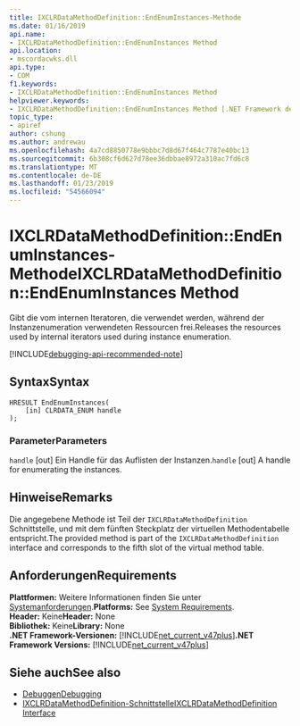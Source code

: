 ```yaml
---
title: IXCLRDataMethodDefinition::EndEnumInstances-Methode
ms.date: 01/16/2019
api.name:
- IXCLRDataMethodDefinition::EndEnumInstances Method
api.location:
- mscordacwks.dll
api.type:
- COM
f1.keywords:
- IXCLRDataMethodDefinition::EndEnumInstances Method
helpviewer.keywords:
- IXCLRDataMethodDefinition::EndEnumInstances Method [.NET Framework debugging]
topic_type:
- apiref
author: cshung
ms.author: andrewau
ms.openlocfilehash: 4a7cd8850778e9bbbc7d8d67f464c7787e40bc13
ms.sourcegitcommit: 6b308cf6d627d78ee36dbbae8972a310ac7fd6c8
ms.translationtype: MT
ms.contentlocale: de-DE
ms.lasthandoff: 01/23/2019
ms.locfileid: "54566094"
---
```

# <a name="ixclrdatamethoddefinitionendenuminstances-method"></a><span data-ttu-id="38ba2-102">IXCLRDataMethodDefinition::EndEnumInstances-Methode</span><span class="sxs-lookup"><span data-stu-id="38ba2-102">IXCLRDataMethodDefinition::EndEnumInstances Method</span></span>

<span data-ttu-id="38ba2-103">Gibt die vom internen Iteratoren, die verwendet werden, während der Instanzenumeration verwendeten Ressourcen frei.</span><span class="sxs-lookup"><span data-stu-id="38ba2-103">Releases the resources used by internal iterators used during instance enumeration.</span></span>

[!INCLUDE[debugging-api-recommended-note](../../../../includes/debugging-api-recommended-note.md)]

## <a name="syntax"></a><span data-ttu-id="38ba2-104">Syntax</span><span class="sxs-lookup"><span data-stu-id="38ba2-104">Syntax</span></span>

```
HRESULT EndEnumInstances(
    [in] CLRDATA_ENUM handle
);
```

### <a name="parameters"></a><span data-ttu-id="38ba2-105">Parameter</span><span class="sxs-lookup"><span data-stu-id="38ba2-105">Parameters</span></span>

<span data-ttu-id="38ba2-106">`handle` [out] Ein Handle für das Auflisten der Instanzen.</span><span class="sxs-lookup"><span data-stu-id="38ba2-106">`handle` [out] A handle for enumerating the instances.</span></span>

## <a name="remarks"></a><span data-ttu-id="38ba2-107">Hinweise</span><span class="sxs-lookup"><span data-stu-id="38ba2-107">Remarks</span></span>

<span data-ttu-id="38ba2-108">Die angegebene Methode ist Teil der `IXCLRDataMethodDefinition` Schnittstelle, und mit dem fünften Steckplatz der virtuellen Methodentabelle entspricht.</span><span class="sxs-lookup"><span data-stu-id="38ba2-108">The provided method is part of the `IXCLRDataMethodDefinition` interface and corresponds to the fifth slot of the virtual method table.</span></span>

## <a name="requirements"></a><span data-ttu-id="38ba2-109">Anforderungen</span><span class="sxs-lookup"><span data-stu-id="38ba2-109">Requirements</span></span>

<span data-ttu-id="38ba2-110">**Plattformen:** Weitere Informationen finden Sie unter [Systemanforderungen](../../../../docs/framework/get-started/system-requirements.md).</span><span class="sxs-lookup"><span data-stu-id="38ba2-110">**Platforms:** See [System Requirements](../../../../docs/framework/get-started/system-requirements.md).</span></span>  
<span data-ttu-id="38ba2-111">**Header:** Keine</span><span class="sxs-lookup"><span data-stu-id="38ba2-111">**Header:** None</span></span>  
<span data-ttu-id="38ba2-112">**Bibliothek:** Keine</span><span class="sxs-lookup"><span data-stu-id="38ba2-112">**Library:** None</span></span>  
<span data-ttu-id="38ba2-113">**.NET Framework-Versionen:** [!INCLUDE[net_current_v47plus](../../../../includes/net-current-v47plus.md)]</span><span class="sxs-lookup"><span data-stu-id="38ba2-113">**.NET Framework Versions:** [!INCLUDE[net_current_v47plus](../../../../includes/net-current-v47plus.md)]</span></span>  

## <a name="see-also"></a><span data-ttu-id="38ba2-114">Siehe auch</span><span class="sxs-lookup"><span data-stu-id="38ba2-114">See also</span></span>

- [<span data-ttu-id="38ba2-115">Debuggen</span><span class="sxs-lookup"><span data-stu-id="38ba2-115">Debugging</span></span>](../../../../docs/framework/unmanaged-api/debugging/index.md)
- [<span data-ttu-id="38ba2-116">IXCLRDataMethodDefinition-Schnittstelle</span><span class="sxs-lookup"><span data-stu-id="38ba2-116">IXCLRDataMethodDefinition Interface</span></span>](../../../../docs/framework/unmanaged-api/debugging/ixclrdatamethoddefinition-interface.md)
